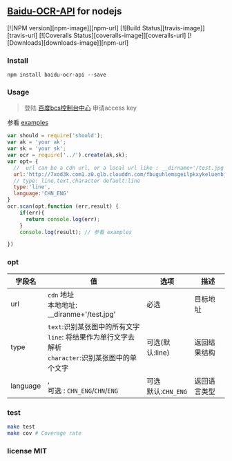 ## [Baidu-OCR-API](https://bce.baidu.com/doc/OCR/ProductDescription.html#.E4.BB.8B.E7.BB.8D) for nodejs


[![NPM version][npm-image]][npm-url] [![Build Status][travis-image]][travis-url] [![Coveralls Status][coveralls-image]][coveralls-url]
 [![Downloads][downloads-image]][npm-url]
### Install
```
npm install baidu-ocr-api --save

```
### Usage

> 登陆 [百度bcs控制台中心](https://console.bce.baidu.com/iam/#/iam/accesslist) 申请access key
>
参看 [examples](https://github.com/netpi/baidu-ocr-api/tree/master/examples)

```js
var should = require('should');
var ak = 'your ak';
var sk = 'your sk';
var ocr = require('../').create(ak,sk);
var opt= {
  //  url can be a cdn url, or a local url like : __dirname+'/test.jpg'  
  url:'http://7xod3k.com1.z0.glb.clouddn.com/fbuguhlemsgeilpkxykeluenbjkozzne',
  // type: line,text,character default:line
  type:'line',
  language:'CHN_ENG'
}
ocr.scan(opt,function (err,result) {
    if(err){
      return console.log(err);
    }
    console.log(result); // 参看 examples

})


```
### opt
| 字段名      | 值                                        | 选项          | 描述     |
| -------- | ---------------------------------------- | ----------- | ------ |
| url      | `cdn` 地址 <br/> 本地地址: __diranme+'/test.jpg' | 必选          | 目标地址   |
| type     | `text`:识别某张图中的所有文字<br>`line`: 将结果作为单行文字去解析<br>`character`:识别某张图中的单个文字 | 可选(默认:line) | 返回结果结构 |
| language | , <br/>可选 : `CHN_ENG`/`CHN`/`ENG`   | 可选<br/> 默认:`CHN_ENG`          | 返回语言类型 |




### test
```sh
make test
make cov # Coverage rate
```
### license MIT
